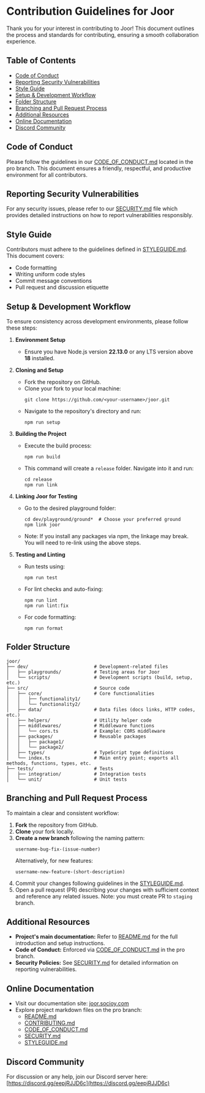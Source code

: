 # Contribution Guidelines for Joor

Thank you for your interest in contributing to Joor! This document outlines the process and standards for contributing, ensuring a smooth collaboration experience.

## Table of Contents

- [Code of Conduct](#code-of-conduct)
- [Reporting Security Vulnerabilities](#reporting-security-vulnerabilities)
- [Style Guide](#style-guide)
- [Setup & Development Workflow](#setup--development-workflow)
- [Folder Structure](#folder-structure)
- [Branching and Pull Request Process](#branching-and-pull-request-process)
- [Additional Resources](#additional-resources)
- [Online Documentation](#online-documentation)
- [Discord Community](#discord-community)

## Code of Conduct

Please follow the guidelines in our [CODE_OF_CONDUCT.md](https://github.com/socioy/joor/blob/pro/CODE_OF_CONDUCT.md) located in the pro branch. This document ensures a friendly, respectful, and productive environment for all contributors.

## Reporting Security Vulnerabilities

For any security issues, please refer to our [SECURITY.md](https://github.com/socioy/joor/blob/pro/SECURITY.md) file which provides detailed instructions on how to report vulnerabilities responsibly.

## Style Guide

Contributors must adhere to the guidelines defined in [STYLEGUIDE.md](https://github.com/socioy/joor/blob/pro/STYLEGUIDE.md). This document covers:

- Code formatting
- Writing uniform code styles
- Commit message conventions
- Pull request and discussion etiquette

## Setup & Development Workflow

To ensure consistency across development environments, please follow these steps:

1. **Environment Setup**
   - Ensure you have Node.js version **22.13.0** or any LTS version above **18** installed.
2. **Cloning and Setup**

   - Fork the repository on GitHub.
   - Clone your fork to your local machine:
     ```
     git clone https://github.com/<your-username>/joor.git
     ```
   - Navigate to the repository's directory and run:
     ```
     npm run setup
     ```

3. **Building the Project**

   - Execute the build process:
     ```
     npm run build
     ```
   - This command will create a `release` folder. Navigate into it and run:
     ```
     cd release
     npm run link
     ```

4. **Linking Joor for Testing**

   - Go to the desired playground folder:
     ```
     cd dev/playground/ground*  # Choose your preferred ground
     npm link joor
     ```
   - Note: If you install any packages via npm, the linkage may break. You will need to re-link using the above steps.

5. **Testing and Linting**
   - Run tests using:
     ```
     npm run test
     ```
   - For lint checks and auto-fixing:
     ```
     npm run lint
     npm run lint:fix
     ```
   - For code formatting:
     ```
     npm run format
     ```

## Folder Structure

```
joor/
├── dev/                        # Development-related files
│   ├── playgrounds/            # Testing areas for Joor
│   └── scripts/                # Development scripts (build, setup, etc.)
├── src/                        # Source code
│   ├── core/                   # Core functionalities
│   │   ├── functionality1/
│   │   └── functionality2/
│   ├── data/                   # Data files (docs links, HTTP codes, etc.)
│   ├── helpers/                # Utility helper code
│   ├── middlewares/            # Middleware functions
│   │   └── cors.ts             # Example: CORS middleware
│   ├── packages/               # Reusable packages
│   │   ├── package1/
│   │   └── package2/
│   ├── types/                  # TypeScript type definitions
│   └── index.ts                # Main entry point; exports all methods, functions, types, etc.
├── tests/                      # Tests
│   ├── integration/            # Integration tests
│   └── unit/                   # Unit tests
```

## Branching and Pull Request Process

To maintain a clear and consistent workflow:

1. **Fork** the repository from GitHub.
2. **Clone** your fork locally.
3. **Create a new branch** following the naming pattern:
   ```
   username-bug-fix-(issue-number)
   ```
   Alternatively, for new features:
   ```
   username-new-feature-(short-description)
   ```
4. Commit your changes following guidelines in the [STYLEGUIDE.md](https://github.com/socioy/joor/blob/pro/STYLEGUIDE.md).
5. Open a pull request (PR) describing your changes with sufficient context and reference any related issues. Note: you must create PR to `staging` branch.

## Additional Resources

- **Project's main documentation:** Refer to [README.md](https://github.com/socioy/joor/blob/pro/README.md) for the full introduction and setup instructions.
- **Code of Conduct:** Enforced via [CODE_OF_CONDUCT.md](https://github.com/socioy/joor/blob/pro/CODE_OF_CONDUCT.md) in the pro branch.
- **Security Policies:** See [SECURITY.md](https://github.com/socioy/joor/blob/pro/SECURITY.md) for detailed information on reporting vulnerabilities.

## Online Documentation

- Visit our documentation site: [joor.socioy.com](http://joor.socioy.com)
- Explore project markdown files on the pro branch:
  - [README.md](https://github.com/socioy/joor/blob/pro/README.md)
  - [CONTRIBUTING.md](https://github.com/socioy/joor/blob/pro/CONTRIBUTING.md)
  - [CODE_OF_CONDUCT.md](https://github.com/socioy/joor/blob/pro/CODE_OF_CONDUCT.md)
  - [SECURITY.md](https://github.com/socioy/joor/blob/pro/SECURITY.md)
  - [STYLEGUIDE.md](https://github.com/socioy/joor/blob/pro/STYLEGUIDE.md)

## Discord Community

For discussion or any help, join our Discord server here: [https://discord.gg/eepjRJJD6c](https://discord.gg/eepjRJJD6c)
